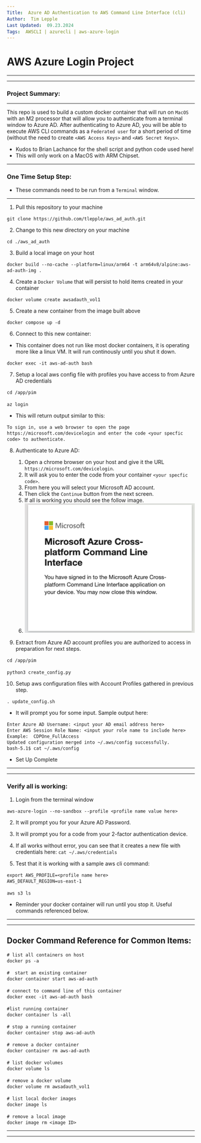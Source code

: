 ```yaml
---
Title:  Azure AD Authentication to AWS Command Line Interface (cli)
Author:  Tim Lepple
Last Updated:  09.23.2024
Tags:  AWSCLI | azurecli | aws-azure-login
---
```


# AWS Azure Login Project

---
---

### Project Summary:
---
This repo is used to build a custom docker container that will run on `MacOS` with an M2 processor that will allow you to authenticate from a terminal window to Azure AD.   After authenticating to Azure AD, you will be able to execute AWS CLI commands as a `Federated user` for a short period of time (without the need to create `<AWS Access Keys>` and `<AWS Secret Keys>`.

*  Kudos to Brian Lachance for the shell script and python code used here!
*  This will only work on a MacOS with ARM Chipset.

---

### One Time Setup Step:

* These commands need to be run from a `Terminal` window.
---

1. Pull this repository to your machine
```
git clone https://github.com/tlepple/aws_ad_auth.git
```

2.  Change to this new directory on your machine
```
cd ./aws_ad_auth
```

3.  Build a local image on your host
```
docker build --no-cache --platform=linux/arm64 -t arm64v8/alpine:aws-ad-auth-img .
```

4.  Create a `Docker Volume` that will persist to hold items created in your container
```
docker volume create awsadauth_vol1
```

5.  Create a new container from the image built above
```
docker compose up -d
```

6.  Connect to this new container:
*  This container does not run like most docker containers, it is operating more like a linux VM.   It will run continously until you shut it down.

```
docker exec -it aws-ad-auth bash
```
7.  Setup a local aws config file with profiles you have access to from Azure AD credentials
```
cd /app/pim

az login
```

*  This will return output similar to this:
```
To sign in, use a web browser to open the page https://microsoft.com/devicelogin and enter the code <your specfic code> to authenticate.
```

8.  Authenticate to Azure AD:   
    1. Open a chrome browser on your host and give it the URL `https://microsoft.com/devicelogin`.   
    2. It will ask you to enter the code from your container `<your specfic code>`.   
    3. From here you will select your Microsoft AD account.  
    4. Then click the `Continue` button from the next screen.
    5. If all is working you should see the follow image.
    6. ![](./images/azure_ad_success.png)




9.  Extract from Azure AD account profiles you are authorized to access in preparation for next steps.
```
cd /app/pim

python3 create_config.py
```

10.  Setup aws configuration files with Account Profiles gathered in previous step.
```
. update_config.sh
```
*  It will prompt you for some input.   Sample output here:

```
Enter Azure AD Username: <input your AD email address here>
Enter AWS Session Role Name: <input your role name to include here> Example:  CDPOne_FullAccess
Updated configuration merged into ~/.aws/config successfully.
bash-5.1$ cat ~/.aws/config 
```

*  Set Up Complete

---
---

###   Verify all is working:

1.    Login from the terminal window
```
aws-azure-login --no-sandbox --profile <profile name value here>
```

2.    It will prompt you for your Azure AD Password.

3.    It will prompt you for a code from your 2-factor authentication device.

4.    If all works without error, you can see that it creates a new file with credentials here:  `cat ~/.aws/credentials`

5.    Test that it is working with a sample aws cli command:
```
export AWS_PROFILE=<profile name here>
AWS_DEFAULT_REGION=us-east-1

aws s3 ls
```

*  Reminder your docker container will run until you stop it.  Useful commands referenced below.

---
---

##  Docker Command Reference for Common Items:
```
# list all containers on host
docker ps -a

#  start an existing container
docker container start aws-ad-auth

# connect to command line of this container
docker exec -it aws-ad-auth bash

#list running container
docker container ls -all

# stop a running container
docker container stop aws-ad-auth

# remove a docker container
docker container rm aws-ad-auth

# list docker volumes
docker volume ls

# remove a docker volume
docker volume rm awsadauth_vol1

# list local docker images
docker image ls

# remove a local image
docker image rm <image ID>
```
---
---
